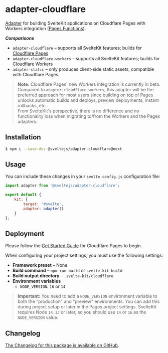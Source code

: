 # adapter-cloudflare

[Adapter](https://kit.svelte.dev/docs#adapters) for building SvelteKit applications on Cloudflare Pages with Workers integration ([Pages Functions](https://developers.cloudflare.com/pages/platform/functions)).

_**Comparisons**_

- `adapter-cloudflare` – supports all SvelteKit features; builds for
  [Cloudflare Pages](https://blog.cloudflare.com/cloudflare-pages-goes-full-stack/)
- `adapter-cloudflare-workers` – supports all SvelteKit features; builds for
  Cloudflare Workers
- `adapter-static` – only produces client-side static assets; compatible with
  Cloudflare Pages

> **Note:** Cloudflare Pages' new Workers integration is currently in beta.<br/>
> Compared to `adapter-cloudflare-workers`, this adapter will be the preferred approach for most users since building on top of Pages unlocks automatic builds and deploys, preview deployments, instant rollbacks, etc.<br/>
> From SvelteKit's perspective, there is no difference and no functionality loss when migrating to/from the Workers and the Pages adapters.

## Installation

```sh
$ npm i --save-dev @sveltejs/adapter-cloudflare@next
```

## Usage

You can include these changes in your `svelte.config.js` configuration file:

```js
import adapter from '@sveltejs/adapter-cloudflare';

export default {
	kit: {
		target: '#svelte',
		adapter: adapter()
	}
};
```

## Deployment

Please follow the [Get Started Guide](https://developers.cloudflare.com/pages/get-started) for Cloudflare Pages to begin.

When configuring your project settings, you must use the following settings:

- **Framework preset** – None
- **Build command** – `npm run build` or `svelte-kit build`
- **Build output directory** – `.svelte-kit/cloudflare`
- **Environment variables**
  - `NODE_VERSION`: `16` or `14`

> **Important:** You need to add a `NODE_VERSION` environment variable to both the "production" and "preview" environments. You can add this during project setup or later in the Pages project settings. SvelteKit requires Node `14.13` or later, so you should use `14` or `16` as the `NODE_VERSION` value.

## Changelog

[The Changelog for this package is available on GitHub](https://github.com/sveltejs/kit/blob/master/packages/adapter-cloudflare/CHANGELOG.md).
